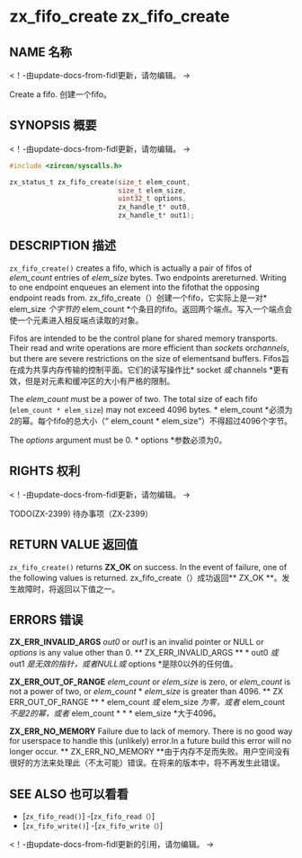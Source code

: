  
# zx_fifo_create  zx_fifo_create 

 
## NAME  名称 

<!-- Updated by update-docs-from-fidl, do not edit. -->  <！-由update-docs-from-fidl更新，请勿编辑。 ->

Create a fifo.  创建一个fifo。

 
## SYNOPSIS  概要 

<!-- Updated by update-docs-from-fidl, do not edit. -->  <！-由update-docs-from-fidl更新，请勿编辑。 ->

```c
#include <zircon/syscalls.h>

zx_status_t zx_fifo_create(size_t elem_count,
                           size_t elem_size,
                           uint32_t options,
                           zx_handle_t* out0,
                           zx_handle_t* out1);
```
 

 
## DESCRIPTION  描述 

`zx_fifo_create()` creates a fifo, which is actually a pair of fifos of *elem_count* entries of *elem_size* bytes.  Two endpoints arereturned.  Writing to one endpoint enqueues an element into the fifothat the opposing endpoint reads from. zx_fifo_create（）创建一个fifo，它实际上是一对* elem_size *个字节的* elem_count *个条目的fifo。返回两个端点。写入一个端点会使一个元素进入相反端点读取的对象。

Fifos are intended to be the control plane for shared memory transports. Their read and write operations are more efficient than *sockets* or*channels*, but there are severe restrictions on the size of elementsand buffers. Fifos旨在成为共享内存传输的控制平面。它们的读写操作比* socket *或* channels *更有效，但是对元素和缓冲区的大小有严格的限制。

The *elem_count* must be a power of two.  The total size of each fifo (`elem_count * elem_size`) may not exceed 4096 bytes. * elem_count *必须为2的幂。每个fifo的总大小（“ elem_count * elem_size”）不得超过4096个字节。

The *options* argument must be 0.  * options *参数必须为0。

 
## RIGHTS  权利 

<!-- Updated by update-docs-from-fidl, do not edit. -->  <！-由update-docs-from-fidl更新，请勿编辑。 ->

TODO(ZX-2399)  待办事项（ZX-2399）

 
## RETURN VALUE  返回值 

`zx_fifo_create()` returns **ZX_OK** on success. In the event of failure, one of the following values is returned. zx_fifo_create（）成功返回** ZX_OK **。发生故障时，将返回以下值之一。

 
## ERRORS  错误 

**ZX_ERR_INVALID_ARGS**  *out0* or *out1* is an invalid pointer or NULL or *options* is any value other than 0. ** ZX_ERR_INVALID_ARGS ** * out0 *或* out1 *是无效的指针，或者NULL或* options *是除0以外的任何值。

**ZX_ERR_OUT_OF_RANGE**  *elem_count* or *elem_size* is zero, or *elem_count* is not a power of two, or *elem_count* * *elem_size* is greater than 4096. ** ZX ERR_OUT_OF_RANGE ** * elem_count *或* elem_size *为零，或者* elem_count *不是2的幂，或者* elem_count * * * elem_size *大于4096。

**ZX_ERR_NO_MEMORY**  Failure due to lack of memory. There is no good way for userspace to handle this (unlikely) error.In a future build this error will no longer occur. ** ZX_ERR_NO_MEMORY **由于内存不足而失败。用户空间没有很好的方法来处理此（不太可能）错误。在将来的版本中，将不再发生此错误。

 

 
## SEE ALSO  也可以看看 

 
 - [`zx_fifo_read()`]  -[`zx_fifo_read（）`]
 - [`zx_fifo_write()`]  -[`zx_fifo_write（）`]

<!-- References updated by update-docs-from-fidl, do not edit. -->  <！-由update-docs-from-fidl更新的引用，请勿编辑。 ->

